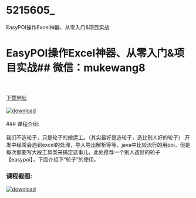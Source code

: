 # 5215605_
EasyPOI操作Excel神器、从零入门&amp;项目实战
# EasyPOI操作Excel神器、从零入门&项目实战## 微信：mukewang8
<br/></br>[下载地址](http://www.36tz.cn/article/5215605 "下载地址")
<br/></br>[![download](http://36tz.cn/muke_img/2020_10_2-26.png "下载地址")](http://www.36tz.cn/article/5215605 "下载地址")
<br/></br>### 课程介绍:<br/></br>我们不造轮子，只是轮子的搬运工。（其实最好是造轮子，造比别人好的轮子）
开发中经常会遇到excel的处理，导入导出解析等等，java中比较流行的用poi，但是每次都要写大段工具类来搞定这事儿，此处推荐一个别人造好的轮子【easypoi】，下面介绍下“轮子”的使用。

### 课程截图:
[![download](http://36tz.cn/muke_img/2020_10_1-30.png "下载地址")](http://www.36tz.cn/article/5215605 "下载地址")
